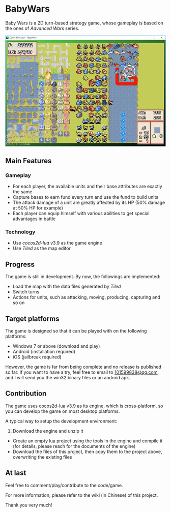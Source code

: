 # BabyWars
Baby Wars is a 2D turn-based strategy game, whose gameplay is based on the ones of *Advanced Wars* series.

![Screenshot](https://github.com/Babygogogo/BabyWars/raw/master/external/Screenshots/screenshot.PNG)

## Main Features
### Gameplay
- For each player, the available units and their base attributes are exactly the same
- Capture bases to earn fund every turn and use the fund to build units
- The attack damage of a unit are greatly affected by its HP (50% damage at 50% HP for example)
- Each player can equip himself with various abilities to get special advantages in battle

### Technology
- Use *cocos2d-lua* v3.9 as the game engine
- Use *Tiled* as the map editor

## Progress
The game is still in development. By now, the followings are implemented:
- Load the map with the data files generated by *Tiled*
- Switch turns
- Actions for units, such as attacking, moving, producing, capturing and so on

## Target platforms
The game is designed so that it can be played with on the following platforms:
- Windows 7 or above (download and play)
- Android (installation required)
- iOS (jailbreak required)

However, the game is far from being complete and no release is published so far.
If you want to have a try, feel free to email to 101599838@qq.com, and I will send you the win32 binary files or an android apk.

## Contribution
The game uses cocos2d-lua v3.9 as its engine, which is cross-platform, so you can develop the game on most desktop platforms.

A typical way to setup the development environment:

1. Download the engine and unzip it
- Create an empty lua project using the tools in the engine and compile it (for details, please reach for the documents of the engine)
- Download the files of this project, then copy them to the project above, overwriting the existing files

## At last
Feel free to comment/play/contribute to the code/game.

For more information, please refer to the wiki (in Chinese) of this project.

Thank you very much!
